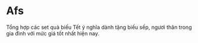 # Afs
Tổng hợp các set quà biếu Tết ý nghĩa dành tặng biếu sếp, ngươi thân trong gia đình với mức giá tốt nhất hiện nay.
